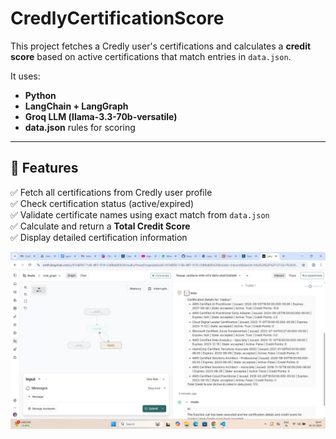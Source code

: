 # CredlyCertificationScore
This project fetches a Credly user's certifications and calculates a **credit score** based on active certifications that match entries in `data.json`.

It uses:
- **Python**
- **LangChain + LangGraph**
- **Groq LLM (llama-3.3-70b-versatile)**
- **data.json** rules for scoring

---

## 🎯 Features

✅ Fetch all certifications from Credly user profile  
✅ Check certification status (active/expired)  
✅ Validate certificate names using exact match from `data.json`  
✅ Calculate and return a **Total Credit Score**  
✅ Display detailed certification information  

![Architecture Diagram](https://github.com/rajbhavana/CredlyCertificationScore/blob/main/sample%20output.jpeg)

